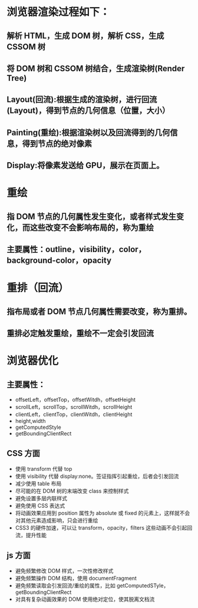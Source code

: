 # 浏览器渲染过程如下：

## 解析 HTML，生成 DOM 树，解析 CSS，生成 CSSOM 树

## 将 DOM 树和 CSSOM 树结合，生成渲染树(Render Tree)

## Layout(回流):根据生成的渲染树，进行回流(Layout)，得到节点的几何信息（位置，大小）

## Painting(重绘):根据渲染树以及回流得到的几何信息，得到节点的绝对像素

## Display:将像素发送给 GPU，展示在页面上。

# 重绘

## 指 DOM 节点的几何属性发生变化，或者样式发生变化，而这些改变不会影响布局的，称为重绘

## 主要属性：outline，visibility，color，background-color，opacity

# 重排（回流）

## 指布局或者 DOM 节点几何属性需要改变，称为重排。

## 重排必定触发重绘，重绘不一定会引发回流

# 浏览器优化

## 主要属性：

-   offsetLeft，offsetTop，offsetWitdh，offsetHeight
-   scrollLeft，scrollTop，scrollWitdh，scrollHeight
-   clientLeft，clientTop，clientWitdh，clientHeight
-   height,width
-   getComputedStyle
-   getBoundingClientRect

## CSS 方面

-   使用 transform 代替 top
-   使用 visibility 代替 display:none。签证指挥引起重绘，后者会引发回流
-   减少使用 table 布局
-   尽可能的在 DOM 树的末端改变 class 来控制样式
-   避免设置多层内联样式
-   避免使用 CSS 表达式
-   将动画效果应用到 position 属性为 absolute 或 fixed 的元素上，这样就不会对其他元素造成影响，只会进行重绘
-   CSS3 的硬件加速，可以让 transform，opacity，filters 这些动画不会引起回流，提升性能

## js 方面

-   避免频繁修改 DOM 样式，一次性修改样式
-   避免频繁操作 DOM 结构，使用 documentFragment
-   避免频繁读取会引发回流/重绘的属性，比如 getComputedSTyle，getBoundingClientRect
-   对具有复杂动画效果的 DOM 使用绝对定位，使其脱离文档流

